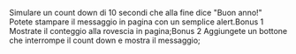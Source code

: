 Simulare un count down di 10 secondi che alla fine dice "Buon anno!"
Potete stampare il messaggio in pagina con un semplice alert.Bonus 1
Mostrate il conteggio alla rovescia in pagina;Bonus 2
Aggiungete un bottone che interrompe il count down e mostra il messaggio;